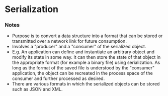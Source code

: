 # Serialization

### Notes
- Purpose is to convert a data structure into a format that can be stored or transmitted over a network link for future consumption.
- Involves a "producer" and a "consumer" of the serialized object. 
- E.g. An application can define and instantiate an arbitrary object and modify its state in some way. It can then store the state of that object in the appropriate format (for example a binary file) using serialization. As long as the format of the saved file is understood by the "consumer" application, the object can be recreated in the process space of the consumer and further processed as desired.
- There are various formats in which the serialized objects can be stored such as JSON and XML.

